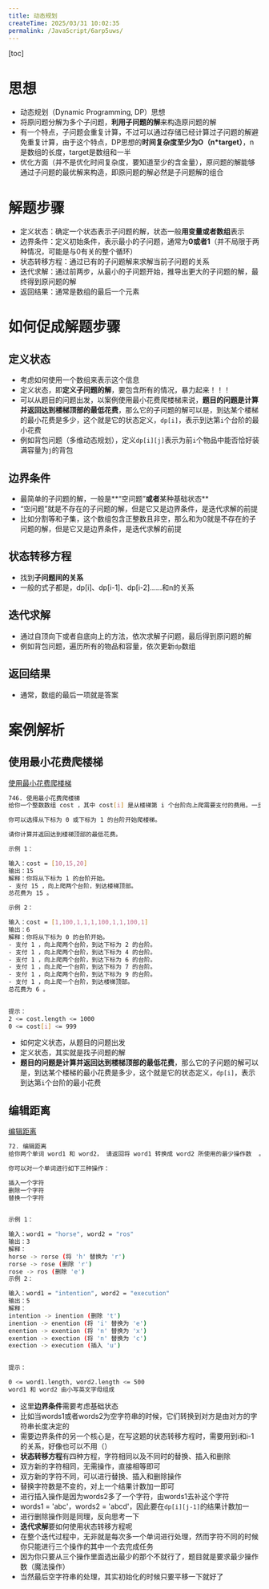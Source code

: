 ```yaml
---
title: 动态规划
createTime: 2025/03/31 10:02:35
permalink: /JavaScript/6arp5uws/
---
```

[toc]

# 思想

- 动态规划（Dynamic Programming, DP）思想
- 将原问题分解为多个子问题，**利用子问题的解**来构造原问题的解
- 有一个特点，子问题会重复计算，不过可以通过存储已经计算过子问题的解避免重复计算，由于这个特点，DP思想的**时间复杂度至少为O（n*target）**，n是数组的长度，target是数组和一半
- 优化方面（并不是优化时间复杂度，要知道至少的含金量），原问题的解能够通过子问题的最优解来构造，即原问题的解必然是子问题解的组合

# 解题步骤

- 定义状态：确定一个状态表示子问题的解，状态一般**用变量或者数组**表示
- 边界条件：定义初始条件，表示最小的子问题，通常为**0或者1**（并不局限于两种情况，可能是与0有关的整个循环）
- 状态转移方程：通过已有的子问题解来求解当前子问题的关系
- 迭代求解：通过前两步，从最小的子问题开始，推导出更大的子问题的解，最终得到原问题的解
- 返回结果：通常是数组的最后一个元素

# 如何促成解题步骤

## 定义状态

- 考虑如何使用一个数组来表示这个信息
- 定义状态，即**定义子问题的解**，要包含所有的情况，暴力起来！！！
- 可以从题目的问题出发，以案例使用最小花费爬楼梯来说，**题目的问题是计算并返回达到楼梯顶部的最低花费**，那么它的子问题的解可以是，到达某个楼梯的最小花费是多少，这个就是它的状态定义，`dp[i]`，表示到达第`i`个台阶的最小花费
- 例如背包问题（多维动态规划），定义`dp[i][j]`表示为前`i`个物品中能否恰好装满容量为`j`的背包

## 边界条件

- 最简单的子问题的解，一般是**“空问题”**或者**某种基础状态**
- “空问题”就是不存在的子问题的解，但是它又是边界条件，是迭代求解的前提
- 比如分割等和子集，这个数组包含正整数且非空，那么和为0就是不存在的子问题的解，但是它又是边界条件，是迭代求解的前提

## 状态转移方程

- 找到**子问题间的关系**
- 一般的式子都是，dp[i]、dp[i-1]、dp[i-2]……和n的关系

## 迭代求解

- 通过自顶向下或者自底向上的方法，依次求解子问题，最后得到原问题的解
- 例如背包问题，遍历所有的物品和容量，依次更新`dp`数组

## 返回结果

- 通常，数组的最后一项就是答案

# 案例解析

## 使用最小花费爬楼梯

[使用最小花费爬楼梯](https://leetcode.cn/problems/min-cost-climbing-stairs/description/?envType=study-plan-v2&envId=dynamic-programming)

```bash
746. 使用最小花费爬楼梯
给你一个整数数组 cost ，其中 cost[i] 是从楼梯第 i 个台阶向上爬需要支付的费用。一旦你支付此费用，即可选择向上爬一个或者两个台阶。

你可以选择从下标为 0 或下标为 1 的台阶开始爬楼梯。

请你计算并返回达到楼梯顶部的最低花费。

示例 1：

输入：cost = [10,15,20]
输出：15
解释：你将从下标为 1 的台阶开始。
- 支付 15 ，向上爬两个台阶，到达楼梯顶部。
总花费为 15 。

示例 2：

输入：cost = [1,100,1,1,1,100,1,1,100,1]
输出：6
解释：你将从下标为 0 的台阶开始。
- 支付 1 ，向上爬两个台阶，到达下标为 2 的台阶。
- 支付 1 ，向上爬两个台阶，到达下标为 4 的台阶。
- 支付 1 ，向上爬两个台阶，到达下标为 6 的台阶。
- 支付 1 ，向上爬一个台阶，到达下标为 7 的台阶。
- 支付 1 ，向上爬两个台阶，到达下标为 9 的台阶。
- 支付 1 ，向上爬一个台阶，到达楼梯顶部。
总花费为 6 。
 

提示：
2 <= cost.length <= 1000
0 <= cost[i] <= 999
```

- 如何定义状态，从题目的问题出发
- 定义状态，其实就是找子问题的解
- **题目的问题是计算并返回达到楼梯顶部的最低花费**，那么它的子问题的解可以是，到达某个楼梯的最小花费是多少，这个就是它的状态定义，`dp[i]`，表示到达第`i`个台阶的最小花费

## 编辑距离

[编辑距离](https://leetcode.cn/problems/edit-distance/description/?envType=study-plan-v2&envId=top-100-liked)

```bash
72. 编辑距离
给你两个单词 word1 和 word2， 请返回将 word1 转换成 word2 所使用的最少操作数  。

你可以对一个单词进行如下三种操作：

插入一个字符
删除一个字符
替换一个字符
 

示例 1：

输入：word1 = "horse", word2 = "ros"
输出：3
解释：
horse -> rorse (将 'h' 替换为 'r')
rorse -> rose (删除 'r')
rose -> ros (删除 'e')
示例 2：

输入：word1 = "intention", word2 = "execution"
输出：5
解释：
intention -> inention (删除 't')
inention -> enention (将 'i' 替换为 'e')
enention -> exention (将 'n' 替换为 'x')
exention -> exection (将 'n' 替换为 'c')
exection -> execution (插入 'u')
 

提示：

0 <= word1.length, word2.length <= 500
word1 和 word2 由小写英文字母组成
```

- 这里**边界条件**需要考虑基础状态
- 比如当words1或者words2为空字符串的时候，它们转换到对方是由对方的字符串长度决定的
- 需要边界条件的另一个核心是，在写这题的状态转移方程时，需要用到i和i-1的关系，好像也可以不用（）
- **状态转移方程**有四种方程，字符相同以及不同时的替换、插入和删除
- 双方新的字符相同，无需操作，直接相等即可
- 双方新的字符不同，可以进行替换、插入和删除操作
- 替换字符数是不变的，对上一个结果计数加一即可
- 进行插入操作是因为words2多了一个字符，由words1去补这个字符
- words1 = 'abc'，words2 = 'abcd'，因此要在`dp[i][j-1]`的结果计数加一
- 进行删除操作则是同理，反向思考一下
- **迭代求解**要如何使用状态转移方程呢
- 在整个迭代过程中，无非就是每次多一个单词进行处理，然而字符不同的时候你只能进行三个操作的其中一个去完成任务
- 因为你只要从三个操作里面选出最少的那个不就行了，题目就是要求最少操作数（魔法操作）
- 当然最后空字符串的处理，其实初始化的时候只要平移一下就好了



